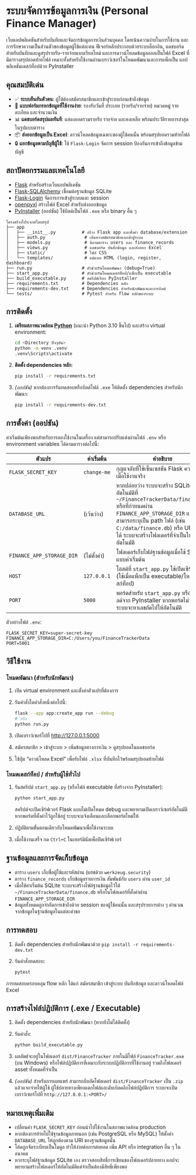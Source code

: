 # ระบบจัดการข้อมูลการเงิน (Personal Finance Manager)

เว็บแอปพลิเคชันสำหรับบันทึกและจัดการข้อมูลการเงินส่วนบุคคล โดยเน้นความง่ายในการใช้งาน
และการรักษาความเป็นส่วนตัวของข้อมูลผู้ใช้แต่ละคน ฟีเจอร์หลักประกอบด้วยระบบล็อกอิน,
แดชบอร์ดสำหรับบันทึกและดูสรุปรายรับ-รายจ่ายแบบเรียลไทม์ และการดาวน์โหลดข้อมูลออกเป็นไฟล์
Excel ที่มีตารางสรุปยอดท้ายไฟล์ เหมาะทั้งสำหรับใช้งานผ่านเบราว์เซอร์ในโหมดพัฒนาและการแพ็กเป็น
แอปพลิเคชันเดสก์ท็อปด้วย PyInstaller

## คุณสมบัติเด่น

- ✅ **ระบบยืนยันตัวตน**: ผู้ใช้ต้องสมัครสมาชิกและเข้าสู่ระบบก่อนเข้าถึงข้อมูล
- 🧾 **แบบฟอร์มกรอกข้อมูลที่ใช้งานง่าย**: รองรับวันที่ ประเภท (รายรับ/รายจ่าย) หมวดหมู่ รายละเอียด และจำนวนเงิน
- 📊 **แดชบอร์ดสรุปผลทันที**: แสดงยอดรวมรายรับ รายจ่าย และคงเหลือ พร้อมประวัติรายการล่าสุดในรูปแบบตาราง
- 📦 **ส่งออกข้อมูลเป็น Excel**: ดาวน์โหลดข้อมูลเฉพาะของผู้ใช้คนนั้น พร้อมสรุปยอดรวมท้ายไฟล์
- 🔒 **แยกข้อมูลตามบัญชีผู้ใช้**: ใช้ `Flask-Login` จัดการ session ป้องกันการเข้าถึงข้อมูลข้ามบัญชี

## สถาปัตยกรรมและเทคโนโลยี

- [Flask](https://flask.palletsprojects.com/) สำหรับสร้างเว็บแอปพลิเคชัน
- [Flask-SQLAlchemy](https://flask-sqlalchemy.palletsprojects.com/) เชื่อมต่อฐานข้อมูล SQLite
- [Flask-Login](https://flask-login.readthedocs.io/) จัดการการเข้าสู่ระบบและ session
- [openpyxl](https://openpyxl.readthedocs.io/) สร้างไฟล์ Excel สำหรับส่งออกข้อมูล
- [PyInstaller](https://pyinstaller.org/) (ออปชัน) ใช้บิลด์เป็นไฟล์ `.exe` หรือ binary อื่น ๆ

```
โครงสร้างโปรเจกต์โดยสรุป
├── app
│   ├── __init__.py          # สร้าง Flask app และตั้งค่า database/extension
│   ├── auth.py               # เส้นทางสมัครสมาชิกและเข้าสู่ระบบ
│   ├── models.py             # นิยามตาราง users และ finance_records
│   ├── views.py              # แดชบอร์ด บันทึกข้อมูล และส่งออก Excel
│   ├── static/               # ไฟล์ CSS
│   └── templates/            # แม่แบบ HTML (login, register, dashboard)
├── run.py                   # ตัวช่วยรันโหมดพัฒนา (debug=True)
├── start_app.py             # ตัวช่วยรันโหมดเดสก์ท็อป/แพ็กเป็น executable
├── build_executable.py      # สคริปต์เรียก PyInstaller
├── requirements.txt         # Dependencies หลัก
├── requirements-dev.txt     # Dependencies สำหรับนักพัฒนาและการบิลด์
└── tests/                   # Pytest สำหรับ flow หลักของระบบ
```

## การติดตั้ง

1. **เตรียมสภาพแวดล้อม [Python](https://www.python.org/downloads/)** (แนะนำ Python 3.10 ขึ้นไป) และสร้าง virtual environment:

   ```bash
   cd <Directory ปัจจุบัน>
   python -m venv .venv
   .venv\Scripts\activate
   ```

2. **ติดตั้ง dependencies หลัก**:

   ```bash
   pip install -r requirements.txt
   ```

3. *(ออปชัน)* หากต้องการรันทดสอบหรือบิลด์ไฟล์ `.exe` ให้ติดตั้ง dependencies สำหรับนักพัฒนา:

   ```bash
   pip install -r requirements-dev.txt
   ```

## การตั้งค่า (ออปชัน)

ค่าเริ่มต้นเพียงพอสำหรับการลองใช้งานในเครื่อง แต่สามารถปรับแต่งผ่านไฟล์ `.env` หรือ environment
variables ได้ตามตารางต่อไปนี้:

| ตัวแปร | ค่าเริ่มต้น | คำอธิบาย |
| --- | --- | --- |
| `FLASK_SECRET_KEY` | `change-me` | กุญแจลับที่ใช้เซ็นเซสชัน Flask ควรเปลี่ยนเมื่อใช้งานจริง |
| `DATABASE_URL` | (เว้นว่าง) | หากปล่อยว่าง ระบบจะสร้าง SQLite DB อัตโนมัติที่ `~/FinanceTrackerData/finance.db` หรือที่กำหนดผ่าน `FINANCE_APP_STORAGE_DIR` และยังสามารถระบุเป็น path ไฟล์ (เช่น `C:/data/finance.db`) หรือ URI เต็มได้ ระบบจะสร้างโฟลเดอร์ที่จำเป็นให้อัตโนมัติ |
| `FINANCE_APP_STORAGE_DIR` | (ไม่ตั้งค่า) | โฟลเดอร์เก็บไฟล์ฐานข้อมูลเมื่อใช้ SQLite แบบค่าเริ่มต้น |
| `HOST` | `127.0.0.1` | โฮสต์ที่ `start_app.py` ใช้เปิดเซิร์ฟเวอร์ (ใช้เมื่อแพ็กเป็น executable/โหมดเดสก์ท็อป) |
| `PORT` | `5000` | พอร์ตสำหรับ `start_app.py` หรือไฟล์ที่บิลด์จาก PyInstaller หากพอร์ตไม่ว่าง ระบบจะหาเลขถัดไปให้อัตโนมัติ |

ตัวอย่างไฟล์ `.env`:

```env
FLASK_SECRET_KEY=super-secret-key
FINANCE_APP_STORAGE_DIR=C:/Users/you/FinanceTrackerData
PORT=5001
```

## วิธีใช้งาน

### โหมดพัฒนา (สำหรับนักพัฒนา)

1. เปิด virtual environment และตั้งค่าตัวแปรที่ต้องการ
2. รันคำสั่งใดคำสั่งหนึ่งต่อไปนี้:

   ```bash
   flask --app app:create_app run --debug
   # หรือ
   python run.py
   ```

3. เปิดเบราว์เซอร์ไปที่ <http://127.0.0.1:5000>
4. สมัครสมาชิก > เข้าสู่ระบบ > เพิ่มข้อมูลทางการเงิน > ดูสรุปยอดในแดชบอร์ด
5. ใช้ปุ่ม “ดาวน์โหลด Excel” เพื่อรับไฟล์ `.xlsx` ที่บันทึกไว้พร้อมสรุปยอดท้ายไฟล์

### โหมดเดสก์ท็อป / สำหรับผู้ใช้ทั่วไป

1. รันสคริปต์ `start_app.py` (หรือไฟล์ executable ที่สร้างจาก PyInstaller):

   ```bash
   python start_app.py
   ```

   สคริปต์จะเปิดเซิร์ฟเวอร์ Flask แบบไม่เปิดโหมด debug และพยายามเปิดเบราว์เซอร์อัตโนมัติ หากพอร์ตที่ตั้งค่าไว้ถูกใช้อยู่ ระบบจะแจ้งเตือนและเลือกพอร์ตใหม่ให้

2. ปฏิบัติตามขั้นตอนเดียวกับโหมดพัฒนาเพื่อใช้งานระบบ
3. เมื่อใช้งานเสร็จ กด `Ctrl+C` ในเทอร์มินัลเพื่อปิดเซิร์ฟเวอร์

## ฐานข้อมูลและการจัดเก็บข้อมูล

- ตาราง `users` เก็บชื่อผู้ใช้และรหัสผ่าน (แฮชด้วย `werkzeug.security`)
- ตาราง `finance_records` เก็บข้อมูลรายการเงิน สัมพันธ์กับ `users` ผ่าน `user_id`
- เมื่อใช้ค่าเริ่มต้น SQLite ระบบจะสร้างไฟล์ฐานข้อมูลไว้ใต้ `~/FinanceTrackerData/finance.db`
  หรือในโฟลเดอร์ที่ตั้งค่าผ่าน `FINANCE_APP_STORAGE_DIR`
- ข้อมูลทั้งหมดถูกจำกัดการเข้าถึงด้วย session ของผู้ใช้คนนั้น และสรุปรายการต่าง ๆ คำนวณจากข้อมูลในฐานข้อมูลในแต่ละคำขอ

## การทดสอบ

1. ติดตั้ง dependencies สำหรับนักพัฒนาด้วย `pip install -r requirements-dev.txt`
2. รันคำสั่งทดสอบ:

   ```bash
   pytest
   ```

การทดสอบครอบคลุม flow หลัก ได้แก่ สมัครสมาชิก เข้าสู่ระบบ บันทึกข้อมูล และดาวน์โหลดไฟล์ Excel

## การสร้างไฟล์ปฏิบัติการ (.exe / Executable)

1. ติดตั้ง dependencies สำหรับนักพัฒนา (หากยังไม่ได้ติดตั้ง)
2. รันคำสั่ง:

   ```bash
   python build_executable.py
   ```

3. ผลลัพธ์จะอยู่ในโฟลเดอร์ `dist/FinanceTracker` ภายในมีไฟล์ `FinanceTracker.exe` (บน Windows) หรือไฟล์ปฏิบัติการที่เหมาะกับระบบปฏิบัติการที่ใช้งานอยู่ รวมถึงโฟลเดอร์ asset ทั้งหมดที่จำเป็น
4. *(ออปชัน)* สำหรับการเผยแพร่ สามารถบีบอัดโฟลเดอร์ `dist/FinanceTracker` เป็น `.zip` แล้วแจกจ่ายให้ผู้ใช้ ผู้ใช้ปลายทางเพียงแตกไฟล์และดับเบิลคลิกไฟล์ปฏิบัติการ ระบบจะเปิดเบราว์เซอร์ไปที่ `http://127.0.0.1:<PORT>/`

## หมายเหตุเพิ่มเติม

- เปลี่ยนค่า `FLASK_SECRET_KEY` ก่อนนำไปใช้งานในสภาพแวดล้อม production
- หากต้องการย้ายไปใช้ฐานข้อมูลภายนอก (เช่น PostgreSQL หรือ MySQL) ให้ตั้งค่า `DATABASE_URL` ให้ถูกต้องตาม URI ของฐานข้อมูลนั้น
- โค้ดถูกจัดระเบียบเป็นโมดูล ทำให้ง่ายต่อการต่อยอด เพิ่ม API หรือ integration อื่น ๆ ในอนาคต
- หากระบุไฟล์ฐานข้อมูล SQLite เอง ตรวจสอบสิทธิ์การเขียนของโฟลเดอร์ปลายทาง แอปจะพยายามสร้างโฟลเดอร์ให้อัตโนมัติแต่จำเป็นต้องมีสิทธิ์เพียงพอ

